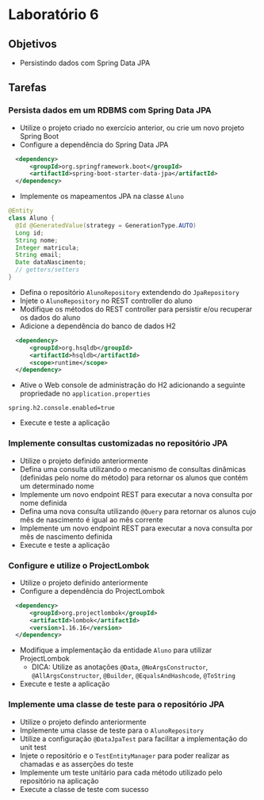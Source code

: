 # Laboratório 6

## Objetivos
- Persistindo dados com Spring Data JPA

## Tarefas
### Persista dados em um RDBMS com Spring Data JPA
- Utilize o projeto criado no exercício anterior, ou crie um novo projeto Spring Boot
- Configure a dependência do Spring Data JPA 
```xml
  <dependency>
      <groupId>org.springframework.boot</groupId>
      <artifactId>spring-boot-starter-data-jpa</artifactId>
  </dependency>
```
- Implemente os mapeamentos JPA na classe `Aluno`
```java
@Entity
class Aluno {
  @Id @GeneratedValue(strategy = GenerationType.AUTO)
  Long id;
  String nome;
  Integer matricula;
  String email;
  Date dataNascimento;
  // getters/setters
}
```
- Defina o repositório `AlunoRepository` extendendo do `JpaRepository`
- Injete o `AlunoRepository` no REST controller do aluno
- Modifique os métodos do REST controller para persistir e/ou recuperar os dados do aluno
- Adicione a dependência do banco de dados H2 
```xml
  <dependency>
      <groupId>org.hsqldb</groupId>
      <artifactId>hsqldb</artifactId>
      <scope>runtime</scope>
  </dependency>
```
- Ative o Web console de administração do H2 adicionando a seguinte propriedade no `application.properties`
```
spring.h2.console.enabled=true
```
- Execute e teste a aplicação

### Implemente consultas customizadas no repositório JPA
- Utilize o projeto definido anteriormente
- Defina uma consulta utilizando o mecanismo de consultas dinâmicas (definidas pelo nome do método) para retornar os alunos que contém um determinado nome
- Implemente um novo endpoint REST para executar a nova consulta por nome definida
- Defina uma nova consulta utilizando `@Query` para retornar os alunos cujo mês de nascimento é igual ao mês corrente
- Implemente um novo endpoint REST para executar a nova consulta por mês de nascimento definida
- Execute e teste a aplicação 

### Configure e utilize o ProjectLombok
- Utilize o projeto definido anteriormente
- Configure a dependência do ProjectLombok

```xml
  <dependency>
      <groupId>org.projectlombok</groupId>
      <artifactId>lombok</artifactId>
      <version>1.16.16</version>
  </dependency>  
```
- Modifique a implementação da entidade `Aluno` para utilizar ProjectLombok
  - DICA: Utilize as anotações `@Data`, `@NoArgsConstructor`, `@AllArgsConstructor`, `@Builder`, `@EqualsAndHashcode`, `@ToString`
- Execute e teste a aplicação

### Implemente uma classe de teste para o repositório JPA
- Utilize o projeto defindo anteriormente
- Implemente uma classe de teste para o `AlunoRepository`
- Utilize a configuração `@DataJpaTest` para facilitar a implementação do unit test
- Injete o repositório e o `TestEntityManager` para poder realizar as chamadas e as asserções do teste
- Implemente um teste unitário para cada método utilizado pelo repositório na aplicação
- Execute a classe de teste com sucesso
